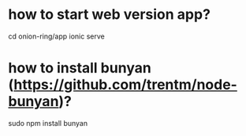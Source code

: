 how to start web version app?
===
cd onion-ring/app
ionic serve


how to install bunyan (https://github.com/trentm/node-bunyan)?
===
sudo npm install bunyan


